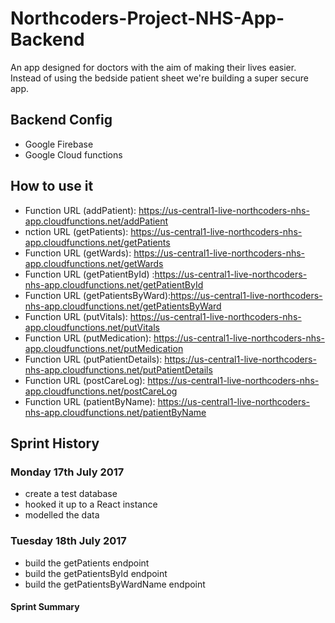# Northcoders-Project-NHS-App-Backend

An app designed for doctors with the aim of making their lives easier. Instead of using the bedside patient sheet we're building a super secure app. 

## Backend Config
* Google Firebase 
* Google Cloud functions

## How to use it
* Function URL (addPatient): https://us-central1-live-northcoders-nhs-app.cloudfunctions.net/addPatient
* nction URL (getPatients): https://us-central1-live-northcoders-nhs-app.cloudfunctions.net/getPatients
* Function URL (getWards): https://us-central1-live-northcoders-nhs-app.cloudfunctions.net/getWards
* Function URL (getPatientById)      :https://us-central1-live-northcoders-nhs-app.cloudfunctions.net/getPatientById
* Function URL (getPatientsByWard):https://us-central1-live-northcoders-nhs-app.cloudfunctions.net/getPatientsByWard
* Function URL (putVitals): https://us-central1-live-northcoders-nhs-app.cloudfunctions.net/putVitals
* Function URL (putMedication):  https://us-central1-live-northcoders-nhs-app.cloudfunctions.net/putMedication
* Function URL (putPatientDetails): https://us-central1-live-northcoders-nhs-app.cloudfunctions.net/putPatientDetails
* Function URL (postCareLog): https://us-central1-live-northcoders-nhs-app.cloudfunctions.net/postCareLog
* Function URL (patientByName): https://us-central1-live-northcoders-nhs-app.cloudfunctions.net/patientByName

## Sprint History

### Monday 17th July 2017
* create a test database
* hooked it up to a React instance
* modelled the data 

### Tuesday 18th July 2017
* build the getPatients endpoint
* build the getPatientsById endpoint
* build the getPatientsByWardName endpoint

#### Sprint Summary